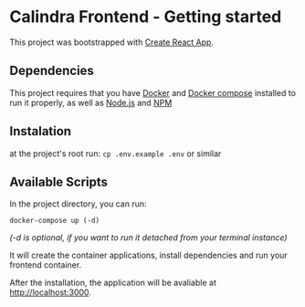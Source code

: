 # Calindra Frontend - Getting started

This project was bootstrapped with [Create React App](https://github.com/facebook/create-react-app).

## Dependencies

This project requires that you have [Docker](https://docker.com) and [Docker compose](https://docs.docker.com/compose/) installed to run it properly, as well as [Node.js](https://nodejs.org/en/) and [NPM](https://www.npmjs.com/)

## Instalation

at the project's root run: `cp .env.example .env` or similar

## Available Scripts

In the project directory, you can run:

`docker-compose up (-d)`

_(-d is optional, if you want to run it detached from your terminal instance)_

It will create the container applications, install dependencies and run your frontend container.

After the installation, the application will be avaliable at [http://localhost:3000](http://localhost:3000).
